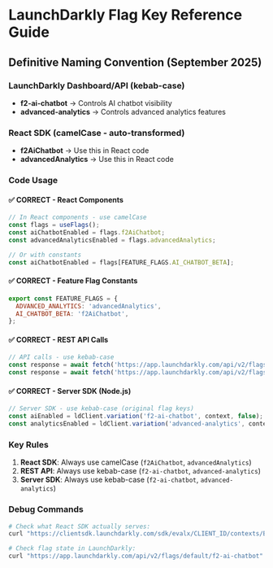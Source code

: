# LaunchDarkly Flag Key Reference Guide

## Definitive Naming Convention (September 2025)

### LaunchDarkly Dashboard/API (kebab-case)
- **f2-ai-chatbot** → Controls AI chatbot visibility
- **advanced-analytics** → Controls advanced analytics features

### React SDK (camelCase - auto-transformed)
- **f2AiChatbot** → Use this in React code
- **advancedAnalytics** → Use this in React code

### Code Usage

#### ✅ CORRECT - React Components
```javascript
// In React components - use camelCase
const flags = useFlags();
const aiChatbotEnabled = flags.f2AiChatbot;
const advancedAnalyticsEnabled = flags.advancedAnalytics;

// Or with constants
const aiChatbotEnabled = flags[FEATURE_FLAGS.AI_CHATBOT_BETA];
```

#### ✅ CORRECT - Feature Flag Constants
```javascript
export const FEATURE_FLAGS = {
  ADVANCED_ANALYTICS: 'advancedAnalytics',
  AI_CHATBOT_BETA: 'f2AiChatbot',
};
```

#### ✅ CORRECT - REST API Calls
```javascript
// API calls - use kebab-case
const response = await fetch('https://app.launchdarkly.com/api/v2/flags/default/f2-ai-chatbot');
const response = await fetch('https://app.launchdarkly.com/api/v2/flags/default/advanced-analytics');
```

#### ✅ CORRECT - Server SDK (Node.js)
```javascript
// Server SDK - use kebab-case (original flag keys)
const aiEnabled = ldClient.variation('f2-ai-chatbot', context, false);
const analyticsEnabled = ldClient.variation('advanced-analytics', context, false);
```

### Key Rules
1. **React SDK**: Always use camelCase (`f2AiChatbot`, `advancedAnalytics`)
2. **REST API**: Always use kebab-case (`f2-ai-chatbot`, `advanced-analytics`)
3. **Server SDK**: Always use kebab-case (`f2-ai-chatbot`, `advanced-analytics`)

### Debug Commands
```bash
# Check what React SDK actually serves:
curl "https://clientsdk.launchdarkly.com/sdk/evalx/CLIENT_ID/contexts/BASE64_CONTEXT"

# Check flag state in LaunchDarkly:
curl "https://app.launchdarkly.com/api/v2/flags/default/f2-ai-chatbot"
```